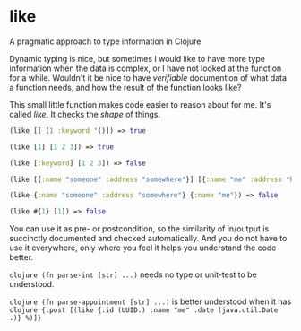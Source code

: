 like
====

A pragmatic approach to type information in Clojure

Dynamic typing is nice, but sometimes I would like to have more type information when the data is complex, or I have not looked at the function for a while.
Wouldn't it be nice to have *verifiable* documention of what data a function needs, and how the result of the function looks like?

This small little function makes code easier to reason about for me. It's called *like*.
It checks the *shape* of things. 

```clojure
(like [] [1 :keyword '()]) => true

(like [1] [1 2 3]) => true

(like [:keyword] [1 2 3]) => false

(like [{:name "someone" :address "somewhere"}] [{:name "me" :address "here"} {:name "you" :address "there"}]) => true

(like {:name "someone" :address "somewhere"} {:name "me"}) => false

(like #{1} [1]) => false
```

You can use it as pre- or postcondition, so the similarity of in/output is succinctly documented and checked automatically.
And you do not have to use it everywhere, only where you feel it helps you understand the code better.

```clojure (fn parse-int [str] ...)``` needs no type or unit-test to be understood.

```clojure (fn parse-appointment [str] ...)``` is better understood when it has ```clojure {:post [(like {:id (UUID.) :name "me" :date (java.util.Date .)} %)]}```
